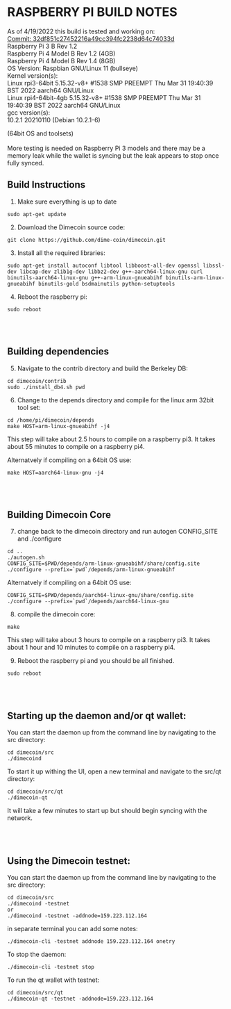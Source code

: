 RASPBERRY PI BUILD NOTES
====================
As of 4/19/2022 this build is tested and working on:<br>
<a href="https://github.com/dime-coin/dimecoin/commit/32df851c27452216a49cc394fc2238d64c74033d">Commit: 32df851c27452216a49cc394fc2238d64c74033d</a><br>
  Raspberry Pi 3 B Rev 1.2<br>
  Raspberry Pi 4 Model B Rev 1.2 (4GB)<br>
  Raspberry Pi 4 Model B Rev 1.4 (8GB)<br>
  OS Version: Raspbian GNU/Linux 11 (bullseye)<br>
  Kernel version(s):<br>
  Linux rpi3-64bit 5.15.32-v8+ #1538 SMP PREEMPT Thu Mar 31 19:40:39 BST 2022 aarch64 GNU/Linux<br>
  Linux rpi4-64bit-4gb 5.15.32-v8+ #1538 SMP PREEMPT Thu Mar 31 19:40:39 BST 2022 aarch64 GNU/Linux<br>
  gcc version(s):<br>
   10.2.1 20210110 (Debian 10.2.1-6)<br>
  
  (64bit OS and toolsets)<br>
  <br>
  More testing is needed on Raspberry Pi 3 models and there may be a memory leak while the wallet is syncing but the leak appears to stop once fully synced.

Build Instructions
------------------------------------
1. Make sure everything is up to date
```
sudo apt-get update
```

2. Download the Dimecoin source code:
```
git clone https://github.com/dime-coin/dimecoin.git
```

3. Install all the required libraries:
```
sudo apt-get install autoconf libtool libboost-all-dev openssl libssl-dev libcap-dev zlib1g-dev libbz2-dev g++-aarch64-linux-gnu curl binutils-aarch64-linux-gnu g++-arm-linux-gnueabihf binutils-arm-linux-gnueabihf binutils-gold bsdmainutils python-setuptools
```

4. Reboot the raspberry pi:
```
sudo reboot
```
<br><br>

Building dependencies
---------------------

5. Navigate to the contrib directory and build the Berkeley DB:
```
cd dimecoin/contrib
sudo ./install_db4.sh pwd
```

6. Change to the depends directory and compile for the linux arm 32bit tool set:
```
cd /home/pi/dimecoin/depends
make HOST=arm-linux-gnueabihf -j4
```
This step will take about 2.5 hours to compile on a raspberry pi3.  It takes about 55 minutes to compile on a raspberry pi4.

Alternatvely if compiling on a 64bit OS use:
```
make HOST=aarch64-linux-gnu -j4
```
<br><br>

Building Dimecoin Core
---------------------

7. change back to the dimecoin directory and run autogen CONFIG_SITE and ./configure
```
cd ..
./autogen.sh
CONFIG_SITE=$PWD/depends/arm-linux-gnueabihf/share/config.site
./configure --prefix=`pwd`/depends/arm-linux-gnueabihf
```

Alternatvely if compiling on a 64bit OS use:
```
CONFIG_SITE=$PWD/depends/aarch64-linux-gnu/share/config.site
./configure --prefix=`pwd`/depends/aarch64-linux-gnu
```

8. compile the dimecoin core:
```
make
```

This step will take about 3 hours to compile on a raspberry pi3.  It takes about 1 hour and 10 minutes to compile on a raspberry pi4.

9. Reboot the raspberry pi and you should be all finished.
```
sudo reboot
```
<br><br>

Starting up the daemon and/or qt wallet:
--------------------------
You can start the daemon up from the command line by navigating to the src directory:
```
cd dimecoin/src
./dimecoind
```

To start it up withing the UI, open a new terminal and navigate to the src/qt directory:
```
cd dimecoin/src/qt
./dimecoin-qt
```

It will take a few minutes to start up but should begin syncing with the network.

<br><br>

Using the Dimecoin testnet:
--------------------------
You can start the daemon up from the command line by navigating to the src directory:
```
cd dimecoin/src
./dimecoind -testnet
or
./dimecoind -testnet -addnode=159.223.112.164 
```
in separate terminal you can add some notes:

```
./dimecoin-cli -testnet addnode 159.223.112.164 onetry
```

To stop the daemon:
```
./dimecoin-cli -testnet stop
```

To run the qt wallet with testnet:
```
cd dimecoin/src/qt
./dimecoin-qt -testnet -addnode=159.223.112.164
```